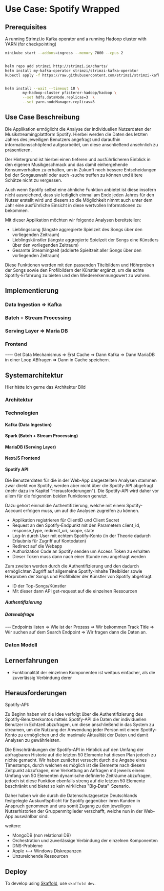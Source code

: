 # Use Case: Spotify Wrapped

## Prerequisites

A running Strimzi.io Kafka operator and a running Hadoop cluster with YARN (for checkpointing)

```bash
minikube start --addons=ingress --memory 7000 --cpus 2


helm repo add strimzi http://strimzi.io/charts/
helm install my-kafka-operator strimzi/strimzi-kafka-operator
kubectl apply -f https://raw.githubusercontent.com/strimzi/strimzi-kafka-operator/0.41.0/examples/kafka/kafka-ephemeral-single.yaml


helm install --wait --timeout 10 \
        my-hadoop-cluster pfisterer-hadoop/hadoop \
        --set hdfs.dataNode.replicas=3  \
        --set yarn.nodeManager.replicas=3
```

## Use Case Beschreibung

Die Applikation ermöglicht die Analyse der individuellen Nutzerdaten der Musikstreamingplattform Spotify. Hierbei werden die Daten des letzten Jahres des jeweiligen Benutzers angefragt und daraufhin informationsschöpfend aufgearbeitet, um diese anschließend ansehnlich zu präsentieren. 

Der Hintergrund ist hierbei einen tieferen und ausführlicheren Einblick in den eigenen Musikgeschmack und das damit einhergehende Konsumverhalten zu erhalten, um in Zukunft noch bessere Entscheidungen bei der Songauswahl oder auch -suche treffen zu können und ältere Schätze nicht zu vergessen. 

Auch wenn Spotify selbst eine ähnliche Funktion anbietet ist diese insofern nicht ausreichend, dass sie lediglich einmal am Ende jeden Jahres für den Nutzer erstellt wird und diesem so die Möglichkeit nimmt auch unter dem Jahr eine ausführliche Einsicht in diese wertvollen Informationen zu bekommen.

Mit dieser Applikation möchten wir folgende Analysen bereitstellen:
- Lieblingssong (längste aggregierte Spielzeit des Songs über den vorliegenden Zeitraum)
- Lieblingskünstler (längste aggregierte Spielzeit der Songs eine Künstlers über den vorliegenden Zeitraum)
- Gesamte Streamingzeit (addierte Spieltzeit aller Songs über den vorliegenden Zeitraum)

Diese Funktionen werden mit den passenden Titelbildern und Höhrproben der Songs sowie den Profilbildern der Künstler ergänzt, um die echte Spotify-Erfahrung zu bieten und den Wiedererkennungswert zu wahren.

## Implementierung
### Data Ingestion => Kafka
### Batch + Stream Processing
### Serving Layer => Maria DB
### Frontend
---- Get Data Mechanismus => Erst Cache => Dann Kafka => Dann MariaDB in einer Loop ABfragen => Dann in Cache speichern.
## Systemarchitektur
Hier hätte ich gerne das Architektur Bild
### Architektur
### Technologien
#### Kafka (Data Ingestion)
#### Spark (Batch + Stream Processing)
#### MariaDB (Serving Layer)
#### NextJS Frontend
#### Spotify API

Die Benutzerdaten für die in der Web-App dargestellten Analysen stammen zwar direkt von Spotify, werden aber nicht über die Spotify-API abgefragt (mehr dazu im Kapitel "Herausforderungen"). Die Spotify-API wird daher vor allem für die folgenden beiden Funktionen genutzt. 

Dazu gehört einmal die Authentifizierung, welche mit einem Spotify-Account erfolgen muss, um auf die Analysen zugreifen zu können.
- Applikation registrieren für ClientID und Client Secret
- Request an den Spotify-Endpunkt mit den Parametern client_id, response_type, redirect_uri, scope, state
- Log-In durch User mit echtem Spotify-Konto (in der Theorie dadurch Erlaubnis für Zugriff auf Kontodaten)
- Redirect auf die Webapp
- Authorization Code an Spotify senden um Access Token zu erhalten
- Dieser Token muss dann nach einer Stunde neu angefragt werden

Zum zweiten werden durch die Authentifizierung und den dadurch ermöglichten Zugriff auf allgemeine Spotify-Inhalte Titelbilder sowie Hörproben der Songs und Profilbilder der Künstler von Spotify abgefragt.

- ID der Top-Songs/Künstler
- Mit dieser dann API get-request auf die einzelnen Ressourcen

##### Authentifizierung
##### Datenabfrage 
--- Endpoints listen => Wie ist der Prozess => Wir bekommen Track Title => Wir suchen auf dem Search Endpoint => Wir fragen dann die Daten an.
### Daten Modell

## Lernerfahrungen

- Funktionalität der einzelnen Komponenten ist weitaus einfacher, als die zuverlässig Verbindung derer
## Herausforderungen

Spotify-API:

Zu Beginn haben wir die Idee verfolgt über die Authentifizierung des Spotify-Benutzerkontos mittels Spotify-API die Daten der individuellen Benutzer in Echtzeit abzufragen, um diese anschließend in das System zu streamen, um die Nutzung der Anwendung jeder Person mit einem Spotify-Konto zu ermöglichen und die maximale Aktualität der Daten und damit Analysen zu gewährleisten.

Die Einschränkungen der Spotify-API in Hinblick auf den Umfang der abfragbaren Historie auf die letzten 50 Elemente hat diesen Plan jedoch zu nichte gemacht. Wir haben zunächst versucht durch die Angabe eines Timestamps, durch welchen es möglich ist die Elemente nach diesem Zeitpunkt abzufragen, eine Verkettung an Anfragen mit jeweils einem Umfang von 50 Elementen dynamische definierte Zeiträume abzufragen, jedoch ist diese Funktion ebenfalls streng auf die letzten 50 Elemente beschränkt und bietet so kein wirkliches "Big-Data"-Szenario.

Daher haben wir die durch die Datenschutzgesetze Deutschlands festgelegte Auskunftspflicht für Spotify gegenüber ihren Kunden in Anspruch genommen und uns somit Zugang zu den jeweiligen Nutzerhistorien der Gruppenmitglieder verschafft, welche nun in der Web-App auswählbar sind.

weitere:

- MongoDB (non relational DB)
- Orchestration und zuverlässige Verbindung der einzelnen Komponenten
- DNS-Probleme
- Apple <--> Windows Diskrepanzen
- Unzureichende Ressourcen 



## Deploy

To develop using [Skaffold](https://skaffold.dev/), use `skaffold dev`. 
